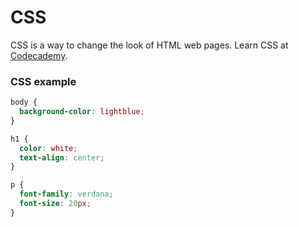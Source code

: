 # CSS

CSS is a way to change the look of HTML web pages. Learn CSS at [Codecademy](https://www.codecademy.com/learn/learn-css).

### CSS example

```css
body {
  background-color: lightblue;
}

h1 {
  color: white;
  text-align: center;
}

p {
  font-family: verdana;
  font-size: 20px;
}
```
